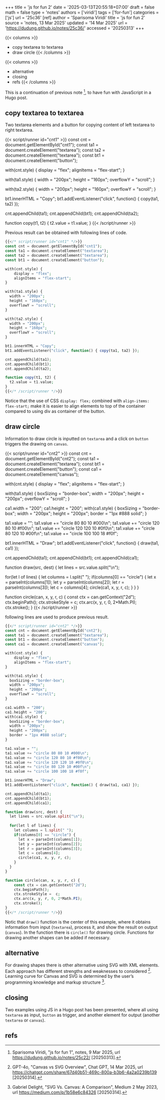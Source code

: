 +++
title = 'js for fun 2'
date = '2025-03-13T20:55:18+07:00'
draft = false
math = false
type = 'notes'
authors = ['viridi']
tags = ['for-fun']
categories = ['js']
url = '25c36'
[ref]
author = 'Sparisoma Viridi'
title = 'js for fun 2'
source = 'notes, 13 Mar 2025'
updated = '14 Mar 2025'
url = 'https://dudung.github.io/notes/25c36/'
accessed = '20250313'
+++

{{< columns >}}
+ copy textarea to textarea
+ draw circle
{{< /columns >}}

{{< columns >}}
+ alternative
+ closing
+ refs
{{< /columns >}}

<!--more-->

This is a continuation of previous note [^viridi_2025], to have fun with JavaScript in a Hugo post.


## copy textarea to textarea
Two textarea elements and a button for copying content of left textarea to right textarea.

{{< script/runner id="cnt1" >}}
const cnt = document.getElementById("cnt1");
const ta1 = document.createElement("textarea");
const ta2 = document.createElement("textarea");
const bt1 = document.createElement("button");

with(cnt.style) {
    display = "flex";
    alignItems = "flex-start";
}

with(ta1.style) {
  width = "200px";
  height = "160px";
  overflowY = "scroll";
}

with(ta2.style) {
  width = "200px";
  height = "160px";
  overflowY = "scroll";
}

bt1.innerHTML = "Copy";
bt1.addEventListener("click", function() { copy(ta1, ta2) });

cnt.appendChild(ta1);
cnt.appendChild(bt1);
cnt.appendChild(ta2);

function copy(t1, t2) {
  t2.value = t1.value;
}
{{< /script/runner >}}

Previous result can be obtained with following lines of code.

```php
{{</* script/runner id="cnt1" */>}}
const cnt = document.getElementById("cnt1");
const ta1 = document.createElement("textarea");
const ta2 = document.createElement("textarea");
const bt1 = document.createElement("button");

with(cnt.style) {
    display = "flex";
    alignItems = "flex-start";
}

with(ta1.style) {
  width = "200px";
  height = "160px";
  overflowY = "scroll";
}

with(ta2.style) {
  width = "200px";
  height = "160px";
  overflowY = "scroll";
}

bt1.innerHTML = "Copy";
bt1.addEventListener("click", function() { copy(ta1, ta2) });

cnt.appendChild(ta1);
cnt.appendChild(bt1);
cnt.appendChild(ta2);

function copy(t1, t2) {
  t2.value = t1.value;
}
{{</* /script/runner */>}}
```

Notice that the use of CSS `display: flex;` combined with `align-items: flex-start;` make it is easier to align elements to top of the container compared to using div as container of the button.


## draw circle
Information to draw circle is inputted on `textarea` and a click on `button` triggers the drawing on `canvas`.

{{< script/runner id="cnt2" >}}
const cnt = document.getElementById("cnt2");
const ta1 = document.createElement("textarea");
const bt1 = document.createElement("button");
const ca1 = document.createElement("canvas");

with(cnt.style) {
    display = "flex";
    alignItems = "flex-start";
}

with(ta1.style) {
  boxSizing = "border-box";
  width = "200px";
  height = "200px";
  overflowY = "scroll";
}

ca1.width = "200";
ca1.height = "200"; 
with(ca1.style) {
  boxSizing = "border-box";
  width = "200px";
  height = "200px";
  border = "1px #888 solid";
}

ta1.value = "";
ta1.value += "circle 80 80 10 #000\n";
ta1.value += "circle 120 80 10 #f00\n";
ta1.value += "circle 120 120 10 #0f0\n";
ta1.value += "circle 80 120 10 #00f\n";
ta1.value += "circle 100 100 18 #f0f";

bt1.innerHTML = "Draw";
bt1.addEventListener("click", function() { draw(ta1, ca1) });

cnt.appendChild(ta1);
cnt.appendChild(bt1);
cnt.appendChild(ca1);

function draw(src, dest) {
  let lines = src.value.split("\n");
  
  for(let l of lines) {
	let columns = l.split(" ");
	if(columns[0] == "circle") {
	  let x = parseInt(columns[1]);
	  let y = parseInt(columns[2]);
	  let r = parseInt(columns[3]);
	  let c = columns[4];
	  circle(ca1, x, y, r, c);
	}
  }
}

function circle(can, x, y, r, c) {
	const ctx = can.getContext("2d");
	ctx.beginPath();
	ctx.strokeStyle =  c;
	ctx.arc(x, y, r, 0, 2*Math.PI);
	ctx.stroke();
}
{{< /script/runner >}}

following lines are used to produce previous result.

```php
{{</* script/runner id="cnt2" */>}}
const cnt = document.getElementById("cnt2");
const ta1 = document.createElement("textarea");
const bt1 = document.createElement("button");
const ca1 = document.createElement("canvas");

with(cnt.style) {
    display = "flex";
    alignItems = "flex-start";
}

with(ta1.style) {
  boxSizing = "border-box";
  width = "200px";
  height = "200px";
  overflowY = "scroll";
}

ca1.width = "200";
ca1.height = "200"; 
with(ca1.style) {
  boxSizing = "border-box";
  width = "200px";
  height = "200px";
  border = "1px #888 solid";
}

ta1.value = "";
ta1.value += "circle 80 80 10 #000\n";
ta1.value += "circle 120 80 10 #f00\n";
ta1.value += "circle 120 120 10 #0f0\n";
ta1.value += "circle 80 120 10 #00f\n";
ta1.value += "circle 100 100 18 #f0f";

bt1.innerHTML = "Draw";
bt1.addEventListener("click", function() { draw(ta1, ca1) });

cnt.appendChild(ta1);
cnt.appendChild(bt1);
cnt.appendChild(ca1);

function draw(src, dest) {
  let lines = src.value.split("\n");
  
  for(let l of lines) {
	let columns = l.split(" ");
	if(columns[0] == "circle") {
	  let x = parseInt(columns[1]);
	  let y = parseInt(columns[2]);
	  let r = parseInt(columns[3]);
	  let c = columns[4];
	  circle(ca1, x, y, r, c);
	}
  }
}

function circle(can, x, y, r, c) {
	const ctx = can.getContext("2d");
	ctx.beginPath();
	ctx.strokeStyle =  c;
	ctx.arc(x, y, r, 0, 2*Math.PI);
	ctx.stroke();
}
{{</* /script/runner */>}}
```

Notic that `draw()` function is the center of this example, where it obtains information from input (`textarea`), process it, and show the result on output (`canvas`). In the function there is `circle()` for drawing circle. Functions for drawing another shapes can be added if necessary.


## alternative
For drawing shapes there is other alternative using SVG with XML elements. Each approach has different strengths and weaknesses to considered [^gpt-4o]. Learning curve for Canvas and SVG is determined by the user’s programming knowledge and markup structure [^delighth_2023].


## closing
Two examples using JS in a Hugo post has been presented, where all using `textarea` as input, `button` as trigger, and another element for output (another `textarea` or `canvas`).


## refs
[^delighth_2023]: Gabriel Delight, "SVG Vs. Canvas: A Comparison", Medium 2 May 2023, url https://medium.com/p/1b58e6c84326 [20250314].
[^gpt-4o]: GPT-4o, "Canvas vs SVG Overview", Chat GPT, 14 Mar 2025, url https://chatgpt.com/share/67d40b51-469c-800a-b3b6-4a2a0239b139 [20250314].
[^viridi_2025]: Sparisoma Viridi, "js for fun 1", notes, 9 Mar 2025, url https://dudung.github.io/notes/25c22/ [20250313].
